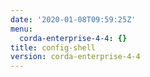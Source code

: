 ```yaml
---
date: '2020-01-08T09:59:25Z'
menu:
  corda-enterprise-4-4: {}
title: config-shell
version: corda-enterprise-4-4
---
```


